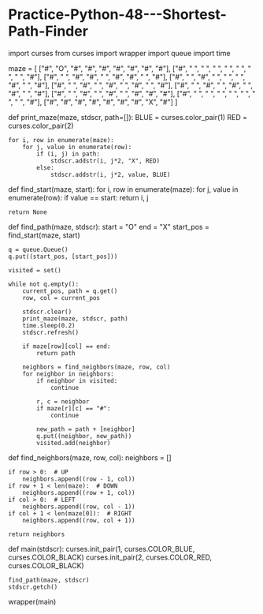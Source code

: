 # Practice-Python-48---Shortest-Path-Finder

import curses
from curses import wrapper
import queue
import time

maze = [
    ["#", "O", "#", "#", "#", "#", "#", "#", "#"],
    ["#", " ", " ", " ", " ", " ", " ", " ", "#"],
    ["#", " ", "#", "#", " ", "#", "#", " ", "#"],
    ["#", " ", "#", " ", " ", " ", "#", " ", "#"],
    ["#", " ", "#", " ", "#", " ", "#", " ", "#"],
    ["#", " ", "#", " ", "#", " ", "#", " ", "#"],
    ["#", " ", "#", " ", "#", " ", "#", "#", "#"],
    ["#", " ", " ", " ", " ", " ", " ", " ", "#"],
    ["#", "#", "#", "#", "#", "#", "#", "X", "#"]
]


def print_maze(maze, stdscr, path=[]):
    BLUE = curses.color_pair(1)
    RED = curses.color_pair(2)

    for i, row in enumerate(maze):
        for j, value in enumerate(row):
            if (i, j) in path:
                stdscr.addstr(i, j*2, "X", RED)
            else:
                stdscr.addstr(i, j*2, value, BLUE)


def find_start(maze, start):
    for i, row in enumerate(maze):
        for j, value in enumerate(row):
            if value == start:
                return i, j

    return None


def find_path(maze, stdscr):
    start = "O"
    end = "X"
    start_pos = find_start(maze, start)

    q = queue.Queue()
    q.put((start_pos, [start_pos]))

    visited = set()

    while not q.empty():
        current_pos, path = q.get()
        row, col = current_pos

        stdscr.clear()
        print_maze(maze, stdscr, path)
        time.sleep(0.2)
        stdscr.refresh()

        if maze[row][col] == end:
            return path

        neighbors = find_neighbors(maze, row, col)
        for neighbor in neighbors:
            if neighbor in visited:
                continue

            r, c = neighbor
            if maze[r][c] == "#":
                continue

            new_path = path + [neighbor]
            q.put((neighbor, new_path))
            visited.add(neighbor)


def find_neighbors(maze, row, col):
    neighbors = []

    if row > 0:  # UP
        neighbors.append((row - 1, col))
    if row + 1 < len(maze):  # DOWN
        neighbors.append((row + 1, col))
    if col > 0:  # LEFT
        neighbors.append((row, col - 1))
    if col + 1 < len(maze[0]):  # RIGHT
        neighbors.append((row, col + 1))

    return neighbors

def main(stdscr):
    curses.init_pair(1, curses.COLOR_BLUE, curses.COLOR_BLACK)
    curses.init_pair(2, curses.COLOR_RED, curses.COLOR_BLACK)

    find_path(maze, stdscr)
    stdscr.getch()


wrapper(main)
